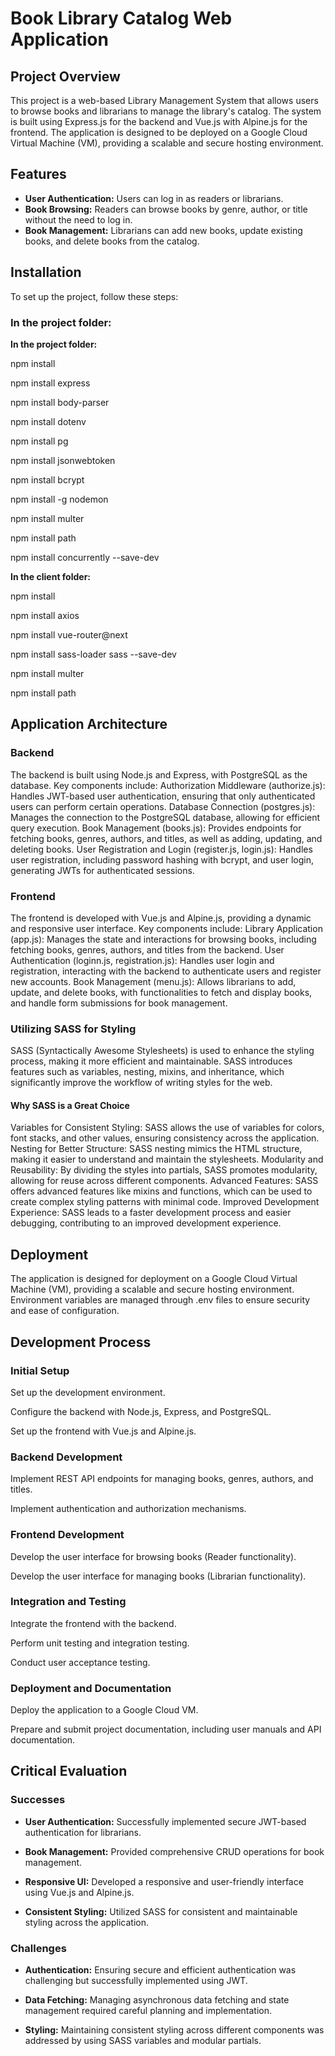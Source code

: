 # Book Library Catalog Web Application

## Project Overview

This project is a web-based Library Management System that allows users to browse books and librarians to manage the library's catalog. The system is built using Express.js for the backend and Vue.js with Alpine.js for the frontend. The application is designed to be deployed on a Google Cloud Virtual Machine (VM), providing a scalable and secure hosting environment.

## Features

- **User Authentication:** Users can log in as readers or librarians.
- **Book Browsing:** Readers can browse books by genre, author, or title without the need to log in.
- **Book Management:** Librarians can add new books, update existing books, and delete books from the catalog.

## Installation

To set up the project, follow these steps:

### In the project folder:

**In the project folder:**

npm install

npm install express

npm install body-parser

npm install dotenv

npm install pg

npm install jsonwebtoken

npm install bcrypt

npm install -g nodemon

npm install multer

npm install path

npm install concurrently --save-dev


**In the client folder:**

npm install

npm install axios

npm install vue-router@next

npm install sass-loader sass --save-dev

npm install multer

npm install path

## Application Architecture

### Backend

The backend is built using Node.js and Express, with PostgreSQL as the database. Key components include:
Authorization Middleware (authorize.js): Handles JWT-based user authentication, ensuring that only authenticated users can perform certain operations.
Database Connection (postgres.js): Manages the connection to the PostgreSQL database, allowing for efficient query execution.
Book Management (books.js): Provides endpoints for fetching books, genres, authors, and titles, as well as adding, updating, and deleting books.
User Registration and Login (register.js, login.js): Handles user registration, including password hashing with bcrypt, and user login, generating JWTs for authenticated sessions.

### Frontend

The frontend is developed with Vue.js and Alpine.js, providing a dynamic and responsive user interface. Key components include:
Library Application (app.js): Manages the state and interactions for browsing books, including fetching books, genres, authors, and titles from the backend.
User Authentication (loginn.js, registration.js): Handles user login and registration, interacting with the backend to authenticate users and register new accounts.
Book Management (menu.js): Allows librarians to add, update, and delete books, with functionalities to fetch and display books, and handle form submissions for book management.

### Utilizing SASS for Styling

SASS (Syntactically Awesome Stylesheets) is used to enhance the styling process, making it more efficient and maintainable. SASS introduces features such as variables, nesting, mixins, and inheritance, which significantly improve the workflow of writing styles for the web.

#### Why SASS is a Great Choice
Variables for Consistent Styling: SASS allows the use of variables for colors, font stacks, and other values, ensuring consistency across the application.
Nesting for Better Structure: SASS nesting mimics the HTML structure, making it easier to understand and maintain the stylesheets.
Modularity and Reusability: By dividing the styles into partials, SASS promotes modularity, allowing for reuse across different components.
Advanced Features: SASS offers advanced features like mixins and functions, which can be used to create complex styling patterns with minimal code.
Improved Development Experience: SASS leads to a faster development process and easier debugging, contributing to an improved development experience.

## Deployment

The application is designed for deployment on a Google Cloud Virtual Machine (VM), providing a scalable and secure hosting environment. Environment variables are managed through .env files to ensure security and ease of configuration.

## Development Process

### **Initial Setup**

Set up the development environment.

Configure the backend with Node.js, Express, and PostgreSQL.

Set up the frontend with Vue.js and Alpine.js.

### **Backend Development**

Implement REST API endpoints for managing books, genres, authors, and titles.

Implement authentication and authorization mechanisms.

### **Frontend Development**

Develop the user interface for browsing books (Reader functionality).

Develop the user interface for managing books (Librarian functionality).

### **Integration and Testing**

Integrate the frontend with the backend.

Perform unit testing and integration testing.

Conduct user acceptance testing.

### **Deployment and Documentation**

Deploy the application to a Google Cloud VM.

Prepare and submit project documentation, including user manuals and API documentation.


## Critical Evaluation

### Successes

- **User Authentication:** Successfully implemented secure JWT-based authentication for librarians.

- **Book Management:** Provided comprehensive CRUD operations for book management.

- **Responsive UI:** Developed a responsive and user-friendly interface using Vue.js and Alpine.js.

- **Consistent Styling:** Utilized SASS for consistent and maintainable styling across the application.


### Challenges

- **Authentication:** Ensuring secure and efficient authentication was challenging but successfully implemented using JWT.

- **Data Fetching:** Managing asynchronous data fetching and state management required careful planning and implementation.

- **Styling:** Maintaining consistent styling across different components was addressed by using SASS variables and modular partials.
